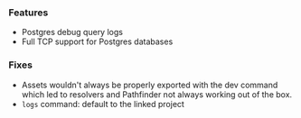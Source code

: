 ### Features

- Postgres debug query logs
- Full TCP support for Postgres databases

### Fixes

- Assets wouldn't always be properly exported with the dev command which led to resolvers and Pathfinder not always working out of the box.
- `logs` command: default to the linked project
